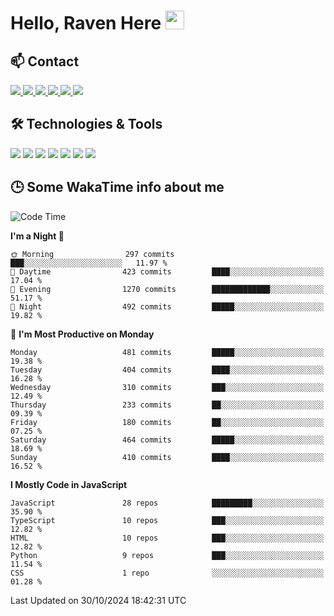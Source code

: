 # Hello, Raven Here <img src="https://raw.githubusercontent.com/MartinHeinz/MartinHeinz/master/wave.gif" width="30px">

<!--
Here are some ideas to get you started:

- 🔭 I’m currently working on ...
- 🌱 I’m currently learning ...
- 👯 I’m looking to collaborate on ...
- 🤔 I’m looking for help with ...
- 💬 Ask me about ...
- 📫 How to reach me: ...
- 😄 Pronouns: ...
- ⚡ Fun fact: ...
-->


## 📫 Contact

<p>
 <a href="https://RaveHunter05.github.io">
  <img src="https://img.shields.io/badge/ravehunter05-%23206A5D.svg?&style=for-the-badge&logo=jquery&logoColor=white" />
 </a>

 <a href="https://www.linkedin.com/in/paul-sotelo-rocha-68733687/">
  <img src="https://img.shields.io/badge/connect-%230077B5.svg?&style=for-the-badge&logo=linkedin&logoColor=white" />
 </a>

 <a href="https://join.skype.com/invite/viy3VgZfhRKv">
  <img src="https://img.shields.io/badge/chat-%2300AFF0.svg?&style=for-the-badge&logo=skype&logoColor=white" />
 </a>

 <a href="mailto:paulsotelo97@gmail.com">
  <img src="https://img.shields.io/badge/email-%23C14438.svg?&style=for-the-badge&logo=Gmail&logoColor=white" />
 </a>

 <a href="https://wa.me/50577312543">
  <img src="https://img.shields.io/badge/Whatsapp-%2300BFA5.svg?&style=for-the-badge&logo=Whatsapp&logoColor=white" />
 </a>
  
   <a href="https://telegram.me/RaveHunter05">
  <img src="https://img.shields.io/badge/Telegram-%23206A5D.svg?&style=for-the-badge&logo=Telegram&logoColor=white" />
 </a>
</p>

## 🛠️ Technologies & Tools

<p>

![](https://img.shields.io/badge/Linux-FCC624?style=for-the-badge&logo=linux&logoColor=black)
![](https://img.shields.io/badge/python-3670A0?style=for-the-badge&logo=python&logoColor=ffdd54)
![](https://www.ibm.com/content/dam/adobe-cms/instana/media_logo/dotnetCore.component.complex-narrative-xl.ts=1691583540732.png/content/adobe-cms/mx/es/products/instana/supported-technologies/dotnet-core-monitoring/_jcr_content/root/table_of_contents/body/content_section_styled/content-section-body/complex_narrative/logoimage)
![](https://img.shields.io/badge/Code-JavaScript-informational?style=flat&logo=javascript&VdlogoColor=white&color=2bbc8a)
![](https://img.shields.io/badge/Code-React-informational?style=flat&logo=react&VdlogoColor=white&color=2bbc8a)
![](https://img.shields.io/badge/Code-Node.js-informational?style=flat&logo=node.js&VdlogoColor=white&color=2bbc8a)
![](https://img.shields.io/badge/Tools-Docker-informational?style=flat&logo=docker&VdlogoColor=white&color=2bbc8a)

</p>

## 🕒 Some WakaTime info about me

<!--START_SECTION:waka-->
![Code Time](http://img.shields.io/badge/Code%20Time-939%20hrs%2032%20mins-blue)

**I'm a Night 🦉** 

```text
🌞 Morning                297 commits         ███░░░░░░░░░░░░░░░░░░░░░░   11.97 % 
🌆 Daytime                423 commits         ████░░░░░░░░░░░░░░░░░░░░░   17.04 % 
🌃 Evening                1270 commits        █████████████░░░░░░░░░░░░   51.17 % 
🌙 Night                  492 commits         █████░░░░░░░░░░░░░░░░░░░░   19.82 % 
```
📅 **I'm Most Productive on Monday** 

```text
Monday                   481 commits         █████░░░░░░░░░░░░░░░░░░░░   19.38 % 
Tuesday                  404 commits         ████░░░░░░░░░░░░░░░░░░░░░   16.28 % 
Wednesday                310 commits         ███░░░░░░░░░░░░░░░░░░░░░░   12.49 % 
Thursday                 233 commits         ██░░░░░░░░░░░░░░░░░░░░░░░   09.39 % 
Friday                   180 commits         ██░░░░░░░░░░░░░░░░░░░░░░░   07.25 % 
Saturday                 464 commits         █████░░░░░░░░░░░░░░░░░░░░   18.69 % 
Sunday                   410 commits         ████░░░░░░░░░░░░░░░░░░░░░   16.52 % 
```

**I Mostly Code in JavaScript** 

```text
JavaScript               28 repos            █████████░░░░░░░░░░░░░░░░   35.90 % 
TypeScript               10 repos            ███░░░░░░░░░░░░░░░░░░░░░░   12.82 % 
HTML                     10 repos            ███░░░░░░░░░░░░░░░░░░░░░░   12.82 % 
Python                   9 repos             ███░░░░░░░░░░░░░░░░░░░░░░   11.54 % 
CSS                      1 repo              ░░░░░░░░░░░░░░░░░░░░░░░░░   01.28 % 
```




 Last Updated on 30/10/2024 18:42:31 UTC
<!--END_SECTION:waka-->
